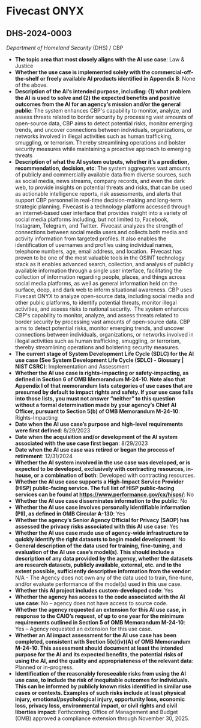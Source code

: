 # Fivecast ONYX
## DHS-2024-0003
_Department of Homeland Security_ (DHS) / CBP


+ **The topic area that most closely aligns with the AI use case**: Law & Justice
+ **Whether the use case is implemented solely with the commercial-off-the-shelf or freely available AI products identified in Appendix B**: None of the above.
+ **Description of the AI’s intended purpose, including: (1) what problem the AI is used to solve and (2) the expected benefits and positive outcomes from the AI for an agency’s mission and/or the general public**: The system enhances CBP's capability to monitor, analyze, and assess threats related to border security by processing vast amounts of open-source data, CBP aims to detect potential risks, monitor emerging trends, and uncover connections between individuals, organizations, or networks involved in illegal activities such as human trafficking, smuggling, or terrorism. Thereby streamlining operations and bolster security measures while maintaining a proactive approach to emerging threats
+ **Description of what the AI system outputs, whether it’s a prediction, recommendation, decision, etc**: The system  aggregates vast amounts of publicly and commercially available data from diverse sources, such as social media, news streams, company records, and even the dark web, to provide insights on potential threats and risks, that can be used as actionable intelligence reports, risk assessments, and alerts that support CBP personnel  in real-time decision-making and long-term strategic planning.
Fivecast is a technology platform accessed through an internet-based user interface that provides insight into a variety of social media platforms including, but not limited to, Facebook, Instagram, Telegram, and Twitter.  Fivecast analyzes the strength of connections between social media users and collects both media and activity information from targeted profiles. It also enables the identification of usernames and profiles using individual names, telephone numbers, age, email address, and location.  Fivecast has proven to be one of the most valuable tools in the OSINT technology stack as it enables advanced search, collection, and analysis of publicly available information through a single user interface, facilitating the collection of information regarding people, places, and things across social media platforms, as well as general information held on the surface, deep, and dark web to inform situational awareness. CBP uses Fivecast ONYX to analyze open-source data, including social media and other public platforms, to identify potential threats, monitor illegal activities, and assess risks to national security.  The system enhances CBP's capability to monitor, analyze, and assess threats related to border security by processing vast amounts of open-source data. CBP aims to detect potential risks, monitor emerging trends, and uncover connections between individuals, organizations, or networks involved in illegal activities such as human trafficking, smuggling, or terrorism, thereby streamlining operations and bolstering security measures.  
+ **The current stage of System Development Life Cycle (SDLC) for the AI use case (See System Development Life Cycle (SDLC) - Glossary | NIST CSRC)**: Implementation and Assessment
+ **Whether the AI use case is rights-impacting or safety-impacting, as defined in Section 6 of OMB Memorandum M-24-10. Note also that Appendix I of that memorandum lists categories of use cases that are presumed by default to impact rights and safety. If your use case falls into those lists, you must not answer “neither” to this question without a formal determination made by your agency’s Chief AI Officer, pursuant to Section 5(b) of OMB Memorandum M-24-10**: Rights-Impacting
+ **Date when the AI use case’s purpose and high-level requirements were first defined**: 8/29/2023
+ **Date when the acquisition and/or development of the AI system associated with the use case first began**: 8/29/2023
+ **Date when the AI use case was retired or began the process of retirement**: 12/31/2024
+ **Whether the AI system involved in the use case was developed, or is expected to be developed, exclusively with contracting resources, in-house, or a combination of both**: Developed with contracting resources.
+ **Whether the AI use case supports a High-Impact Service Provider (HISP) public-facing service. The full list of HISP public-facing services can be found at https://www.performance.gov/cx/hisps/**: No
+ **Whether the AI use case disseminates information to the public**: No
+ **Whether the AI use case involves personally identifiable information (PII), as defined in OMB Circular A-130**: Yes
+ **Whether the agency’s Senior Agency Official for Privacy (SAOP) has assessed the privacy risks associated with this AI use case**: Yes
+ **Whether the AI use case made use of agency-wide infrastructure to quickly identify the right datasets to begin model development**: No
+ **General description of the data used for training, fine-tuning, and evaluation of the AI use case’s model(s). This should include a description of any data provided by the agency, whether the datasets are research datasets, publicly available, external, etc. and to the extent possible, sufficiently descriptive information from the vendor**: N/A - The Agency does not own any of the data used to train, fine-tune, and/or evaluate performance of the model(s) used in this use case.
+ **Whether this AI project includes custom-developed code**: Yes
+ **Whether the agency has access to the code associated with the AI use case**: No – agency does not have access to source code.
+ **Whether the agency requested an extension for this AI use case, in response to the CAIO’s request, of up to one year for the minimum requirements outlined in Section 5 of OMB Memorandum M-24-10**: Yes – Agency requested an extension for this use case.
+ **Whether an AI impact assessment for the AI use case has been completed, consistent with Section 5(c)(iv)(A) of OMB Memorandum M-24-10. This assessment should document at least the intended purpose for the AI and its expected benefits, the potential risks of using the AI, and the quality and appropriateness of the relevant data**: Planned or in-progress.
+ **Identification of the reasonably foreseeable risks from using the AI use case, to include the risk of inequitable outcomes for individuals. This can be informed by publicly known risks identified in similar use cases or contexts. Examples of such risks include at least physical injury, emotional/psychological injury, opportunity loss, economic loss, privacy loss, environmental impact, or civil rights and civil liberties impact**: Forthcoming. Office of Management and Budget (OMB) approved a compliance extension through November 30, 2025.